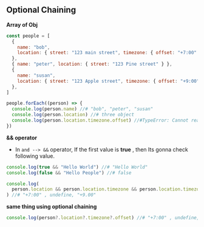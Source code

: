 ## Optional Chaining

**Array of Obj**

```js
const people = [
  {
    name: "bob",
    location: { street: "123 main street", timezone: { offset: "+7:00" } },
  },
  { name: "peter", location: { street: "123 Pine street" } },
  {
    name: "susan",
    location: { street: "123 Apple street", timezone: { offset: "+9:00" } },
  },
]
```

```js
people.forEach((person) => {
  console.log(person.name) //# "bob", "peter", "susan"
  console.log(person.location) //# three object
  console.log(person.location.timezone.offset) //#TypeError: Cannot read properties of undefined
})
```

**&& operator**

- In `and --> &&` operator, If the first value is **true** , then Its gonna check following value.

```js
console.log(true && "Hello World") //# "Hello World"
console.log(false && "Hello People") //# false
```

```js
console.log(
  person.location && person.location.timezone && person.location.timezone.offset
) //# "+7:00" , undefine, "+9.00"
```

**same thing using optional chaining**

```js
console.log(person?.location?.timezone?.offset) //# "+7:00" , undefine, "+9.00"
```
